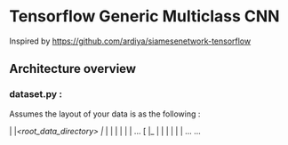 # Tensorflow Generic Multiclass CNN

Inspired by https://github.com/ardiya/siamesenetwork-tensorflow

## Architecture overview

### dataset.py : 

Assumes the layout of your data is as the following :

|
|_<root_data_directory>
	|_<class1>
	|  | <image1>
	|  | <image2>
	|  | ...
	[
	|_<class2>
	|  | <image1>
	|  | <image2>
	|  | ...
	...
